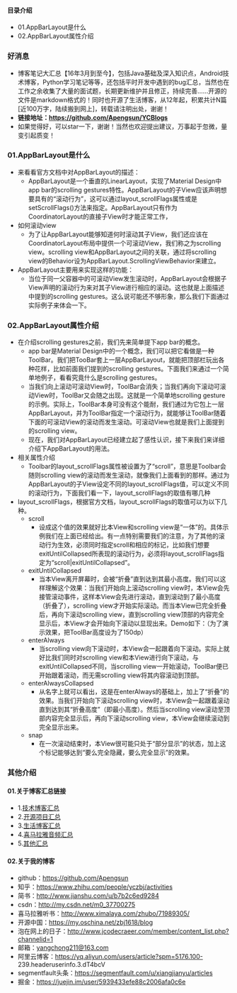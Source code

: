 #### 目录介绍
- 01.AppBarLayout是什么
- 02.AppBarLayout属性介绍


### 好消息
- 博客笔记大汇总【16年3月到至今】，包括Java基础及深入知识点，Android技术博客，Python学习笔记等等，还包括平时开发中遇到的bug汇总，当然也在工作之余收集了大量的面试题，长期更新维护并且修正，持续完善……开源的文件是markdown格式的！同时也开源了生活博客，从12年起，积累共计N篇[近100万字，陆续搬到网上]，转载请注明出处，谢谢！
- **链接地址：https://github.com/Apengsun/YCBlogs**
- 如果觉得好，可以star一下，谢谢！当然也欢迎提出建议，万事起于忽微，量变引起质变！



### 01.AppBarLayout是什么
- 来看看官方文档中对AppBarLayout的描述：
    - AppBarLayout是一个垂直的LinearLayout，实现了Material Design中app bar的scrolling gestures特性。AppBarLayout的子View应该声明想要具有的“滚动行为”，这可以通过layout_scrollFlags属性或是setScrollFlags()方法来指定。AppBarLayout只有作为CoordinatorLayout的直接子View时才能正常工作，
- 如何滚动view
    - 为了让AppBarLayout能够知道何时滚动其子View，我们还应该在CoordinatorLayout布局中提供一个可滚动View，我们称之为scrolling view。scrolling view和AppBarLayout之间的关联，通过将scrolling view的Behavior设为AppBarLayout.ScrollingViewBehavior来建立。
- AppBarLayout主要用来实现这样的功能：
    - 当位于同一父容器中的可滚动View发生滚动时，AppBarLayout会根据子View声明的滚动行为来对其子View进行相应的滚动。这也就是上面描述中提到的scrolling gestures。这么说可能还不够形象，那么我们下面通过实际例子来体会一下。


### 02.AppBarLayout属性介绍
- 在介绍scrolling gestures之前，我们先来简单提下app bar的概念。
    - app bar是Material Design中的一个概念，我们可以把它看做是一种ToolBar。我们把TooBar套上一层AppBarLayout，就能把顶部栏玩出各种花样，比如前面我们提到的scrolling gestures。下面我们来通过一个简单地例子，看看究竟什么是scrolling gestures。
    - 当我们向上滚动可滚动View时，ToolBar会消失；当我们再向下滚动可滚动View时，ToolBar又会随之出现。这就是一个简单地scrolling gesture的示例。实际上，ToolBar本身可没有这个能耐，我们通过为它包上一层AppBarLayout，并为ToolBar指定一个滚动行为，就能够让ToolBar随着下面的可滚动View的滚动而发生滚动。可滚动View也就是我们上面提到的scrolling view。
    - 现在，我们对AppBarLayout已经建立起了感性认识，接下来我们来详细介绍下AppBarLayout的用法。
- 相关属性介绍
    - Toolbar的layout_scrollFlags属性被设置为了“scroll”，意思是Toolbar会随则scrolling view的滚动而发生滚动，就像我们上面看到的那样。通过为AppBarLayout的子View设定不同的layout_scrollFlags值，可以定义不同的滚动行为，下面我们看一下，layout_scrollFlags的取值有哪几种
- layout_scrollFlags，根据官方文档，layout_scrollFlags的取值可以为以下几种。
    - scroll
        - 设成这个值的效果就好比本View和scrolling view是“一体”的。具体示例我们在上面已经给出。有一点特别需要我们的注意，为了其他的滚动行为生效，必须同时指定scroll和相应的标记，比如我们想要exitUntilCollapsed所表现的滚动行为，必须将layout_scrollFlags指定为“scroll|exitUntilCollapsed”。
    - exitUntilCollapsed
        - 当本View离开屏幕时，会被“折叠”直到达到其最小高度。我们可以这样理解这个效果：当我们开始向上滚动scrolling view时，本View会先接管滚动事件，这样本View会先进行滚动，直到滚动到了最小高度（折叠了），scrolling view才开始实际滚动。而当本View已完全折叠后，再向下滚动scrolling view，直到scrolling view顶部的内容完全显示后，本View才会开始向下滚动以显现出来。Demo如下：（为了演示效果，把ToolBar高度设为了150dp）
    - enterAlways
        - 当scrolling view向下滚动时，本View会一起跟着向下滚动。实际上就好比我们同时对scrolling view和本View进行向下滚动，与exitUntilCollapsed不同，当scrolling view一开始滚动，ToolBar便已开始跟着滚动，而无需scrolling view将其内容滚动到顶部。
    - enterAlwaysCollapsed
        - 从名字上就可以看出，这是在enterAlways的基础上，加上了“折叠”的效果。当我们开始向下滚动scrolling view时，本View会一起跟着滚动直到达到其“折叠高度”（即最小高度）。然后当scrolling view滚动至顶部内容完全显示后，再向下滚动scrolling view，本View会继续滚动到完全显示出来。
    - snap
        - 在一次滚动结束时，本View很可能只处于“部分显示”的状态，加上这个标记能够达到“要么完全隐藏，要么完全显示”的效果。







### 其他介绍
#### 01.关于博客汇总链接
- 1.[技术博客汇总](https://www.jianshu.com/p/614cb839182c)
- 2.[开源项目汇总](https://blog.csdn.net/m0_37700275/article/details/80863574)
- 3.[生活博客汇总](https://blog.csdn.net/m0_37700275/article/details/79832978)
- 4.[喜马拉雅音频汇总](https://www.jianshu.com/p/f665de16d1eb)
- 5.[其他汇总](https://www.jianshu.com/p/53017c3fc75d)



#### 02.关于我的博客
- github：https://github.com/Apengsun
- 知乎：https://www.zhihu.com/people/yczbj/activities
- 简书：http://www.jianshu.com/u/b7b2c6ed9284
- csdn：http://my.csdn.net/m0_37700275
- 喜马拉雅听书：http://www.ximalaya.com/zhubo/71989305/
- 开源中国：https://my.oschina.net/zbj1618/blog
- 泡在网上的日子：http://www.jcodecraeer.com/member/content_list.php?channelid=1
- 邮箱：yangchong211@163.com
- 阿里云博客：https://yq.aliyun.com/users/article?spm=5176.100- 239.headeruserinfo.3.dT4bcV
- segmentfault头条：https://segmentfault.com/u/xiangjianyu/articles
- 掘金：https://juejin.im/user/5939433efe88c2006afa0c6e





